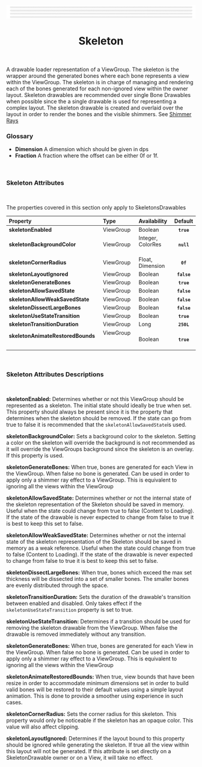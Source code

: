 
<div align="center">
  
![Banner Demo](../../media/gifs/wide_banner_white.gif)

# Skeleton 
</div>

<br/>

A drawable loader representation of a ViewGroup. The skeleton is the wrapper around the generated bones where each bone represents a view within the ViewGroup. The skeleton is in charge of managing and rendering each of the bones generated for each non-ignored view within the owner layout. Skeleton drawables are recommended over single Bone Drawables when possible since the a single drawable is used for representing a complex layout. The skeleton drawable is created and overlaid over the layout in order to render the bones and the visible shimmers. See [Shimmer Rays](./SHIMMER_RAY.md)

### Glossary

* **Dimension** A dimension which should be given in dps  
* **Fraction** A fraction where the offset can be either 0f or 1f. 
<br/>

### Skeleton Attributes
<br/>

The properties covered in this section only apply to SkeletonsDrawables

| Property | Type | Availability | Default  |
|:----------|:-----|:-------------|:---------:|
|**skeletonEnabled** | ViewGroup |  Boolean | **`true`** |
|**skeletonBackgroundColor** | ViewGroup     | Integer, ColorRes   &nbsp; &nbsp; &nbsp; &nbsp; &nbsp;&nbsp;| **`null`** |
|**skeletonCornerRadius** | ViewGroup    | Float, Dimension | **`0f`** |
|**skeletonLayoutIgnored** | ViewGroup    | Boolean | **`false`** |
|**skeletonGenerateBones** | ViewGroup | Boolean | **`true`** |
|**skeletonAllowSavedState** | ViewGroup | Boolean | **`false`** |
|**skeletonAllowWeakSavedState** | ViewGroup | Boolean | **`false`** |
|**skeletonDissectLargeBones** | ViewGroup | Boolean | **`false`** |
|**skeletonUseStateTransition** | ViewGroup | Boolean | **`true`** |
|**skeletonTransitionDuration** | ViewGroup | Long | **`250L`** |
|**skeletonAnimateRestoredBounds** &nbsp; &nbsp; &nbsp; &nbsp; &nbsp; &nbsp; &nbsp;&nbsp; &nbsp; &nbsp; &nbsp;&nbsp; &nbsp; &nbsp; &nbsp; &nbsp;| ViewGroup &nbsp;  &nbsp; &nbsp; &nbsp;&nbsp; &nbsp; &nbsp; &nbsp; &nbsp; &nbsp; &nbsp; &nbsp; &nbsp; &nbsp; &nbsp; &nbsp;| Boolean | **`true`** |
<br/>

### Skeleton Attributes Descriptions

<br/>

**skeletonEnabled:**  Determines whether or not this ViewGroup should be represented as a skeleton. The initial state should ideally be true when set. This property should always be present since it is the property that determines when the skeleton should be removed. If the state can go from true to false it is recommended that the `skeletonAllowSavedState`is used.

**skeletonBackgroundColor:** Sets a background color to the skeleton. Setting a color on the skeleton will override the background is not recommended as it will override the ViewGroups background since the skeleton is an overlay. If this property is used.

**skeletonGenerateBones:** When true, bones are generated for each View in the ViewGroup. When false no bone is generated. Can be used in order to apply only a shimmer ray effect to a ViewGroup. This is equivalent to ignoring all the views within the ViewGroup

**skeletonAllowSavedState:** Determines whether or not the internal state of the skeleton representation of the Skeleton should be saved in memory. Useful when the state could change from true to false (Content to Loading). If the state of the drawable is never expected to change from false to true it is best to keep this set to false.

**skeletonAllowWeakSavedState:** Determines whether or not the internal state of the skeleton representation of the Skeleton should be saved in memory as a weak reference. Useful when the state could change from true to false (Content to Loading). If the state of the drawable is never expected to change from false to true it is best to keep this set to false.

**skeletonDissectLargeBones:** When true, bones which exceed the max set thickness will be dissected into a set of smaller bones. The smaller bones are evenly distributed through the space.

**skeletonTransitionDuration:** Sets the duration of the drawable's transition between enabled and disabled. Only takes effect if the `skeletonUseStateTransition` property is set to true.

**skeletonUseStateTransition:** Determines if a transition should be used for removing the skeleton drawable from the ViewGroup. When false the drawable is removed immediately without any transition.

**skeletonGenerateBones:** When true, bones are generated for each View in the ViewGroup. When false no bone is generated. Can be used in order to apply only a shimmer ray effect to a ViewGroup. This is equivalent to ignoring all the views within the ViewGroup

**skeletonAnimateRestoredBounds:** When true, view bounds that have been resize in order to accommodate minimum dimensions set in order to build valid bones will be restored to their default values using a simple layout animation. This is done to provide a smoother using experience in such cases.

**skeletonCornerRadius:** Sets the corner radius for this skeleton. This property would only be noticeable if the skeleton has an opaque color. This value will also affect clipping.

**skeletonLayoutIgnored:** Determines if the layout bound to this property should be ignored while generating the skeleton. If true all the view within this layout will not be generated. If this attribute is set directly on a SkeletonDrawable owner or on a View, it will take no effect.

